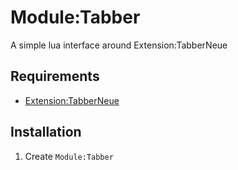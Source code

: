 # Module:Tabber

A simple lua interface around Extension:TabberNeue

## Requirements
- [Extension:TabberNeue](https://www.mediawiki.org/wiki/Extension:TabberNeue)

## Installation
1. Create `Module:Tabber`
